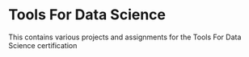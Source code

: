 # Tools For Data Science
This contains various projects and assignments for the Tools For Data Science certification
